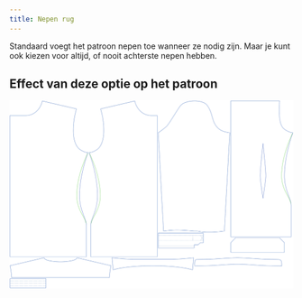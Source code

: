 ```yaml
---
title: Nepen rug
---
```


Standaard voegt het patroon nepen toe wanneer ze nodig zijn. Maar je kunt ook kiezen voor altijd, of nooit achterste nepen hebben.

## Effect van deze optie op het patroon

![Deze afbeelding toont het effect van deze optie door meerdere varianten die een andere waarde hebben voor deze optie te vervangen](simon_backdarts_sample.svg "Effect van deze optie op het patroon")
